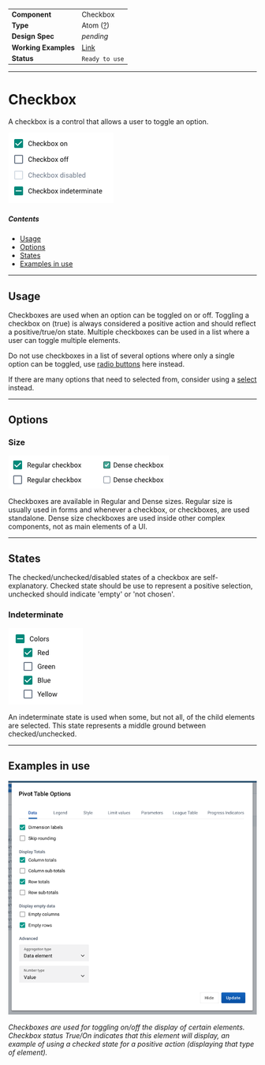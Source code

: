 | |  |
|-------------|------------------|
| **Component** | Checkbox |
| **Type** | Atom ([?](http://atomicdesign.bradfrost.com/chapter-2/))|
| **Design Spec** | *pending* |
| **Working Examples** | [Link](https://d2-ci.github.io/ui-core/?path=/story/checkbox--default) |
| **Status** | `Ready to use` |

---

# Checkbox

A checkbox is a control that allows a user to toggle an option.

![](../images/checkbox.png)

##### Contents

- [Usage](#usage)
- [Options](#options)
- [States](#states)
- [Examples in use](#examples-in-use)

---

## Usage

Checkboxes are used when an option can be toggled on or off. Toggling a checkbox on (true) is always considered a positive action and should reflect a positive/true/on state. Multiple checkboxes can be used in a list where a user can toggle multiple elements.

Do not use checkboxes in a list of several options where only a single option can be toggled, use [radio buttons](radio.md) here instead.

If there are many options that need to selected from, consider using a [select](../molecules/select.md) instead.

---

## Options

### Size

![](../images/checkbox-sizes.png)

Checkboxes are available in Regular and Dense sizes. Regular size is usually used in forms and whenever a checkbox, or checkboxes, are used standalone. Dense size checkboxes are used inside other complex components, not as main elements of a UI.

---

## States

The checked/unchecked/disabled states of a checkbox are self-explanatory. Checked state should be use to represent a positive selection, unchecked should indicate 'empty' or 'not chosen'.

### Indeterminate

![](../images/checkbox-indeterminate.png)

An indeterminate state is used when some, but not all, of the child elements are selected. This state represents a middle ground between checked/unchecked.

---

## Examples in use

![](../images/checkbox-example.png)

*Checkboxes are used for toggling on/off the display of certain elements. Checkbox status True/On indicates that this element will display, an example of using a checked state for a positive action (displaying that type of element).*
